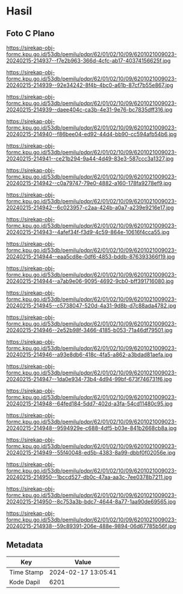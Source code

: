 # Hasil

## Foto C Plano

https://sirekap-obj-formc.kpu.go.id/53db/pemilu/pdpr/62/01/02/10/09/6201021009023-20240215-214937--f7e2b963-366d-4cfc-ab17-40374156625f.jpg

https://sirekap-obj-formc.kpu.go.id/53db/pemilu/pdpr/62/01/02/10/09/6201021009023-20240215-214939--92e34242-8f4b-4bc0-a61b-87cf7b55e867.jpg

https://sirekap-obj-formc.kpu.go.id/53db/pemilu/pdpr/62/01/02/10/09/6201021009023-20240215-214939--daee404c-ca3b-4e31-9e76-bc7835dff316.jpg

https://sirekap-obj-formc.kpu.go.id/53db/pemilu/pdpr/62/01/02/10/09/6201021009023-20240215-214940--f86bee04-ed92-44d4-bb90-cc594afb54b6.jpg

https://sirekap-obj-formc.kpu.go.id/53db/pemilu/pdpr/62/01/02/10/09/6201021009023-20240215-214941--ce21b294-9a44-4d49-83e3-587ccc3a1327.jpg

https://sirekap-obj-formc.kpu.go.id/53db/pemilu/pdpr/62/01/02/10/09/6201021009023-20240215-214942--c0a79747-79e0-4882-a160-178fa9278ef9.jpg

https://sirekap-obj-formc.kpu.go.id/53db/pemilu/pdpr/62/01/02/10/09/6201021009023-20240215-214942--6c023957-c2aa-424b-a0a7-a239e9216e17.jpg

https://sirekap-obj-formc.kpu.go.id/53db/pemilu/pdpr/62/01/02/10/09/6201021009023-20240215-214943--4afef34f-f3d9-4c59-864e-10616f4cca55.jpg

https://sirekap-obj-formc.kpu.go.id/53db/pemilu/pdpr/62/01/02/10/09/6201021009023-20240215-214944--eaa5cd8e-0df6-4853-bddb-876393366f19.jpg

https://sirekap-obj-formc.kpu.go.id/53db/pemilu/pdpr/62/01/02/10/09/6201021009023-20240215-214944--a7ab9e06-9095-4692-9cb0-bff391716080.jpg

https://sirekap-obj-formc.kpu.go.id/53db/pemilu/pdpr/62/01/02/10/09/6201021009023-20240215-214945--c5738047-520d-4a31-9d8b-d7c88ada4782.jpg

https://sirekap-obj-formc.kpu.go.id/53db/pemilu/pdpr/62/01/02/10/09/6201021009023-20240215-214946--2e52b98f-3466-4185-b053-71a46df79501.jpg

https://sirekap-obj-formc.kpu.go.id/53db/pemilu/pdpr/62/01/02/10/09/6201021009023-20240215-214946--a93e8db6-418c-4fa5-a862-a3bdad81aefa.jpg

https://sirekap-obj-formc.kpu.go.id/53db/pemilu/pdpr/62/01/02/10/09/6201021009023-20240215-214947--1da0e934-73b4-4d94-99bf-673f746731f6.jpg

https://sirekap-obj-formc.kpu.go.id/53db/pemilu/pdpr/62/01/02/10/09/6201021009023-20240215-214948--64fed184-5dd7-402d-a3fa-54cd11480c95.jpg

https://sirekap-obj-formc.kpu.go.id/53db/pemilu/pdpr/62/01/02/10/09/6201021009023-20240215-214948--9594929e-c688-4df5-b03e-841b2668cb8a.jpg

https://sirekap-obj-formc.kpu.go.id/53db/pemilu/pdpr/62/01/02/10/09/6201021009023-20240215-214949--55f40048-ed5b-4383-8a99-dbbf0f02056e.jpg

https://sirekap-obj-formc.kpu.go.id/53db/pemilu/pdpr/62/01/02/10/09/6201021009023-20240215-214950--1bccd527-db0c-47aa-aa3c-7ee0378b7211.jpg

https://sirekap-obj-formc.kpu.go.id/53db/pemilu/pdpr/62/01/02/10/09/6201021009023-20240215-214950--8c753a3b-bdc7-4644-8a77-1aa90de69565.jpg

https://sirekap-obj-formc.kpu.go.id/53db/pemilu/pdpr/62/01/02/10/09/6201021009023-20240215-214938--59c89391-206e-488e-9894-06d67785b56f.jpg


## Metadata

| Key        | Value               |
| ---------- | ------------------- |
| Time Stamp | 2024-02-17 13:05:41 |
| Kode Dapil | 6201                |



